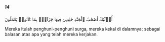 ##### 14

<span class="ayah">أُو۟لَٰٓئِكَ أَصْحَٰبُ ٱلْجَنَّةِ خَٰلِدِينَ فِيهَا جَزَآءًۢ بِمَا كَانُوا۟ يَعْمَلُونَ</span>

<span class="ayah_translation">Mereka itulah penghuni-penghuni surga, mereka kekal di dalamnya; sebagai balasan atas apa yang telah mereka kerjakan.</span>
